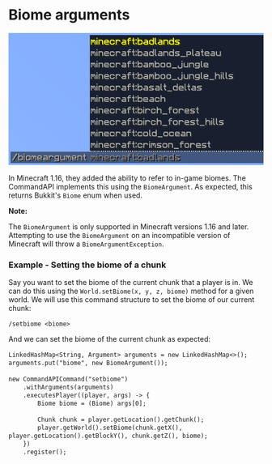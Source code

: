 # Biome arguments

![](./images/arguments/biome.png)

In Minecraft 1.16, they added the ability to refer to in-game biomes. The CommandAPI implements this using the `BiomeArgument`. As expected, this returns Bukkit's `Biome` enum when used.

<div class="warning">

**Note:**

The `BiomeArgument` is only supported in Minecraft versions 1.16 and later. Attempting to use the `BiomeArgument` on an incompatible version of Minecraft will throw a `BiomeArgumentException`.

</div>

<div class="example">

### Example - Setting the biome of a chunk

Say you want to set the biome of the current chunk that a player is in. We can do this using the `World.setBiome(x, y, z, biome)` method for a given world. We will use this command structure to set the biome of our current chunk:

```
/setbiome <biome>
```

And we can set the biome of the current chunk as expected:

```
LinkedHashMap<String, Argument> arguments = new LinkedHashMap<>();
arguments.put("biome", new BiomeArgument());

new CommandAPICommand("setbiome")
	.withArguments(arguments)
	.executesPlayer((player, args) -> {
		Biome biome = (Biome) args[0];

		Chunk chunk = player.getLocation().getChunk();
		player.getWorld().setBiome(chunk.getX(), player.getLocation().getBlockY(), chunk.getZ(), biome);
	})
	.register();
```

</div>